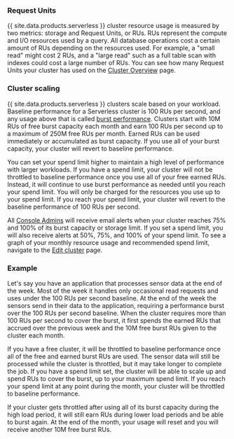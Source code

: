 ### Request Units

{{ site.data.products.serverless }} cluster resource usage is measured by two metrics: storage and Request Units, or RUs. RUs represent the compute and I/O resources used by a query. All database operations cost a certain amount of RUs depending on the resources used. For example, a "small read" might cost 2 RUs, and a "large read" such as a full table scan with indexes could cost a large number of RUs. You can see how many Request Units your cluster has used on the [Cluster Overview](#view-cluster-overview) page.

### Cluster scaling

{{ site.data.products.serverless }} clusters scale based on your workload. Baseline performance for a Serverless cluster is 100 RUs per second, and any usage above that is called [burst performance](architecture.html#concepts). Clusters start with 10M RUs of free burst capacity each month and earn 100 RUs per second up to a maximum of 250M free RUs per month. Earned RUs can be used immediately or accumulated as burst capacity. If you use all of your burst capacity, your cluster will revert to baseline performance.

You can set your spend limit higher to maintain a high level of performance with larger workloads. If you have a spend limit, your cluster will not be throttled to baseline performance once you use all of your free earned RUs. Instead, it will continue to use burst performance as needed until you reach your spend limit. You will only be charged for the resources you use up to your spend limit. If you reach your spend limit, your cluster will revert to the baseline performance of 100 RUs per second. 

All [Console Admins](console-access-management.html#console-admin) will receive email alerts when your cluster reaches 75% and 100% of its burst capacity or storage limit. If you set a spend limit, you will also receive alerts at 50%, 75%, and 100% of your spend limit. To see a graph of your monthly resource usage and recommended spend limit, navigate to the [Edit cluster](#edit-your-spend-limit) page.

### Example 

Let's say you have an application that processes sensor data at the end of the week. Most of the week it handles only occasional read requests and uses under the 100 RUs per second baseline. At the end of the week the sensors send in their data to the application, requiring a performance burst over the 100 RUs per second baseline. When the cluster requires more than 100 RUs per second to cover the burst, it first spends the earned RUs that accrued over the previous week and the 10M free burst RUs given to the cluster each month. 

If you have a free cluster, it will be throttled to baseline performance once all of the free and earned burst RUs are used. The sensor data will still be processed while the cluster is throttled, but it may take longer to complete the job. If you have a spend limit set, the cluster will be able to scale up and spend RUs to cover the burst, up to your maximum spend limit. If you reach your spend limit at any point during the month, your cluster will be throttled to baseline performance.

If your cluster gets throttled after using all of its burst capacity during the high load period, it will still earn RUs during lower load periods and be able to burst again. At the end of the month, your usage will reset and you will receive another 10M free burst RUs.